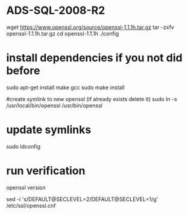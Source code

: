 # ADS-SQL-2008-R2

wget https://www.openssl.org/source/openssl-1.1.1h.tar.gz
tar -zxfv openssl-1.1.1h.tar.gz
cd openssl-1.1.1h
./config

# install dependencies if you not did before
sudo apt-get install make gcc
sudo make install

#create symlink to new openssl (if already exists delete it)
sudo ln -s /usr/local/bin/openssl /usr/bin/openssl 

# update symlinks
sudo ldconfig

# run verification
openssl version

sed -i 's/DEFAULT@SECLEVEL=2/DEFAULT@SECLEVEL=1/g' /etc/ssl/openssl.cnf

